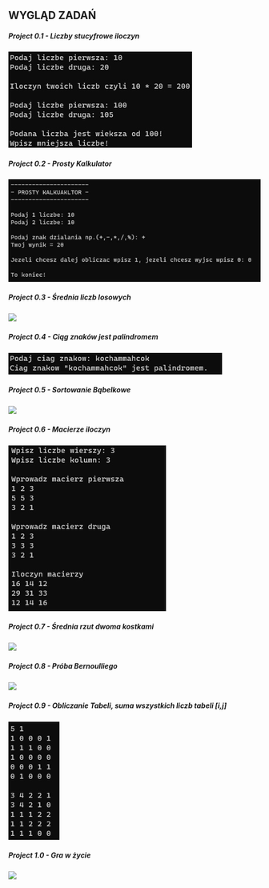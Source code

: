## WYGLĄD ZADAŃ

##### Project 0.1 - Liczby stucyfrowe iloczyn
<img src="Project 0.1 - Liczby stucyfrowe iloczyn.jpg"/>

##### Project 0.2 - Prosty Kalkulator
<img src="Project 0.2 - Prosty Kalkulator.jpg"/>

##### Project 0.3 - Średnia liczb losowych
<img src="Project 0.3 - Średnia liczb losowych.jpg"/>

##### Project 0.4 - Ciąg znaków jest palindromem
<img src="Project 0.4 - Ciąg znaków jest palindromem.jpg"/>

##### Project 0.5 - Sortowanie Bąbelkowe
<img src="Project 0.5 - Sortowanie Bąbelkowe.jpg"/>

##### Project 0.6 - Macierze iloczyn
<img src="Project 0.6 - Macierze iloczyn.jpg"/>

##### Project 0.7 - Średnia rzut dwoma kostkami
<img src="Project 0.7 - Średnia rzut dwoma kostkami.jpg"/>

##### Project 0.8 - Próba Bernoulliego
<img src="Project 0.8 - Próba Bernoulliego.jpg"/>

##### Project 0.9 - Obliczanie Tabeli, suma wszystkich liczb tabeli [i,j]
<img src="Project 0.9 - Obliczanie Tabeli, suma wszystkich liczb tabeli [i,j].jpg"/>

##### Project 1.0 - Gra w życie
<img src="Project 1.0 - Gra w życie.jpg"/>

